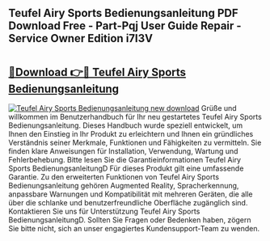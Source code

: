 ## Teufel Airy Sports Bedienungsanleitung PDF Download Free - Part-Pqj User Guide Repair - Service Owner Edition i7I3V

# <h2><a href="http://df3360.blite.top/?on=Teufel+Airy+Sports+Bedienungsanleitung">🔗Download 👉🔴 Teufel Airy Sports Bedienungsanleitung</a></h2>

[![Teufel Airy Sports Bedienungsanleitung new download](https://i.imgur.com/lujVjoI.png)](http://df3360.blite.top/?on=Teufel+Airy+Sports+Bedienungsanleitung)
Grüße und willkommen im Benutzerhandbuch für Ihr neu gestartetes Teufel Airy Sports Bedienungsanleitung. Dieses Handbuch wurde speziell entwickelt, um Ihnen den Einstieg in Ihr Produkt zu erleichtern und Ihnen ein gründliches Verständnis seiner Merkmale, Funktionen und Fähigkeiten zu vermitteln. Sie finden klare Anweisungen für Installation, Verwendung, Wartung und Fehlerbehebung. Bitte lesen Sie die Garantieinformationen Teufel Airy Sports BedienungsanleitungD Für dieses Produkt gilt eine umfassende Garantie. Zu den erweiterten Funktionen von Teufel Airy Sports Bedienungsanleitung gehören Augmented Reality, Spracherkennung, anpassbare Warnungen und Kompatibilität mit mehreren Geräten, die alle über die schlanke und benutzerfreundliche Oberfläche zugänglich sind. Kontaktieren Sie uns für Unterstützung Teufel Airy Sports BedienungsanleitungD. Sollten Sie Fragen oder Bedenken haben, zögern Sie bitte nicht, sich an unser engagiertes Kundensupport-Team zu wenden.
